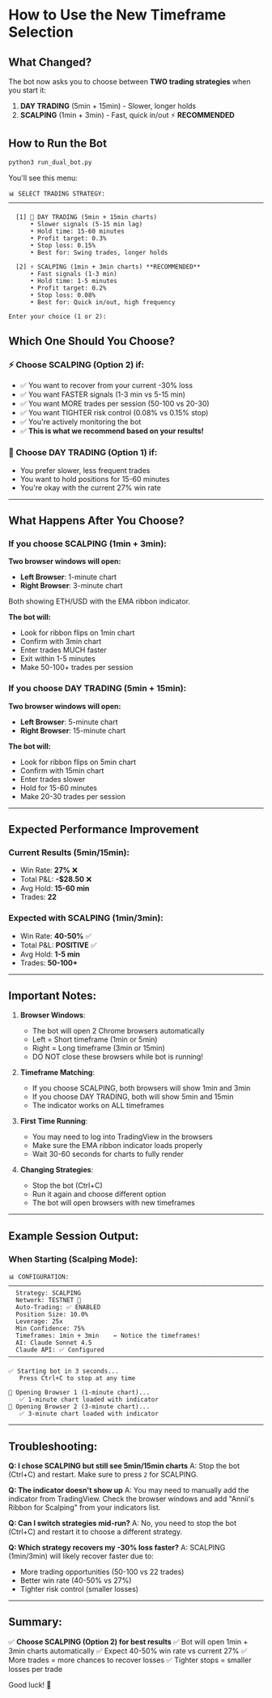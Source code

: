 # How to Use the New Timeframe Selection

## What Changed?

The bot now asks you to choose between **TWO trading strategies** when you start it:

1. **DAY TRADING** (5min + 15min) - Slower, longer holds
2. **SCALPING** (1min + 3min) - Fast, quick in/out ⚡ **RECOMMENDED**

## How to Run the Bot

```bash
python3 run_dual_bot.py
```

You'll see this menu:

```
📊 SELECT TRADING STRATEGY:
────────────────────────────────────────────────────────────────────────────────

  [1] 🐌 DAY TRADING (5min + 15min charts)
      • Slower signals (5-15 min lag)
      • Hold time: 15-60 minutes
      • Profit target: 0.3%
      • Stop loss: 0.15%
      • Best for: Swing trades, longer holds

  [2] ⚡ SCALPING (1min + 3min charts) **RECOMMENDED**
      • Fast signals (1-3 min)
      • Hold time: 1-5 minutes
      • Profit target: 0.2%
      • Stop loss: 0.08%
      • Best for: Quick in/out, high frequency

Enter your choice (1 or 2):
```

## Which One Should You Choose?

### ⚡ Choose **SCALPING (Option 2)** if:
- ✅ You want to recover from your current -30% loss
- ✅ You want FASTER signals (1-3 min vs 5-15 min)
- ✅ You want MORE trades per session (50-100 vs 20-30)
- ✅ You want TIGHTER risk control (0.08% vs 0.15% stop)
- ✅ You're actively monitoring the bot
- ✅ **This is what we recommend based on your results!**

### 🐌 Choose DAY TRADING (Option 1) if:
- You prefer slower, less frequent trades
- You want to hold positions for 15-60 minutes
- You're okay with the current 27% win rate

---

## What Happens After You Choose?

### If you choose SCALPING (1min + 3min):

**Two browser windows will open:**
- **Left Browser**: 1-minute chart
- **Right Browser**: 3-minute chart

Both showing ETH/USD with the EMA ribbon indicator.

**The bot will:**
- Look for ribbon flips on 1min chart
- Confirm with 3min chart
- Enter trades MUCH faster
- Exit within 1-5 minutes
- Make 50-100+ trades per session

### If you choose DAY TRADING (5min + 15min):

**Two browser windows will open:**
- **Left Browser**: 5-minute chart
- **Right Browser**: 15-minute chart

**The bot will:**
- Look for ribbon flips on 5min chart
- Confirm with 15min chart
- Enter trades slower
- Hold for 15-60 minutes
- Make 20-30 trades per session

---

## Expected Performance Improvement

### Current Results (5min/15min):
- Win Rate: **27%** ❌
- Total P&L: **-$28.50** ❌
- Avg Hold: **15-60 min**
- Trades: **22**

### Expected with SCALPING (1min/3min):
- Win Rate: **40-50%** ✅
- Total P&L: **POSITIVE** ✅
- Avg Hold: **1-5 min**
- Trades: **50-100+**

---

## Important Notes:

1. **Browser Windows**:
   - The bot will open 2 Chrome browsers automatically
   - Left = Short timeframe (1min or 5min)
   - Right = Long timeframe (3min or 15min)
   - DO NOT close these browsers while bot is running!

2. **Timeframe Matching**:
   - If you choose SCALPING, both browsers will show 1min and 3min
   - If you choose DAY TRADING, both will show 5min and 15min
   - The indicator works on ALL timeframes

3. **First Time Running**:
   - You may need to log into TradingView in the browsers
   - Make sure the EMA ribbon indicator loads properly
   - Wait 30-60 seconds for charts to fully render

4. **Changing Strategies**:
   - Stop the bot (Ctrl+C)
   - Run it again and choose different option
   - The bot will open browsers with new timeframes

---

## Example Session Output:

### When Starting (Scalping Mode):
```
📊 CONFIGURATION:
────────────────────────────────────────────────────────────────────────────────
  Strategy: SCALPING
  Network: TESTNET 🧪
  Auto-Trading: ✅ ENABLED
  Position Size: 10.0%
  Leverage: 25x
  Min Confidence: 75%
  Timeframes: 1min + 3min    ← Notice the timeframes!
  AI: Claude Sonnet 4.5
  Claude API: ✅ Configured
────────────────────────────────────────────────────────────────────────────────

✅ Starting bot in 3 seconds...
   Press Ctrl+C to stop at any time

🔷 Opening Browser 1 (1-minute chart)...
   ✅ 1-minute chart loaded with indicator
🔶 Opening Browser 2 (3-minute chart)...
   ✅ 3-minute chart loaded with indicator
```

---

## Troubleshooting:

**Q: I chose SCALPING but still see 5min/15min charts**
A: Stop the bot (Ctrl+C) and restart. Make sure to press `2` for SCALPING.

**Q: The indicator doesn't show up**
A: You may need to manually add the indicator from TradingView. Check the browser windows and add "Annii's Ribbon for Scalping" from your indicators list.

**Q: Can I switch strategies mid-run?**
A: No, you need to stop the bot (Ctrl+C) and restart it to choose a different strategy.

**Q: Which strategy recovers my -30% loss faster?**
A: SCALPING (1min/3min) will likely recover faster due to:
  - More trading opportunities (50-100 vs 22 trades)
  - Better win rate (40-50% vs 27%)
  - Tighter risk control (smaller losses)

---

## Summary:

✅ **Choose SCALPING (Option 2) for best results**
✅ Bot will open 1min + 3min charts automatically
✅ Expect 40-50% win rate vs current 27%
✅ More trades = more chances to recover losses
✅ Tighter stops = smaller losses per trade

Good luck! 🚀
